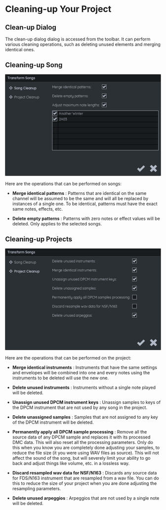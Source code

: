 # Cleaning-up Your Project

## Clean-up Dialog

The clean-up dialog dialog is accessed from the toolbar. It can perform various cleaning operations, such as deleting unused elements and merging identical ones.

## Cleaning-up Song

![](images/CleanupSong.png#center)

Here are the operations that can be performed on songs:

* **Merge identical patterns** : Patterns that are identical on the same channel will be assumed to be the same and will all be replaced by instances of a single one. To be identical, patterns must have the exact same notes, effects, etc.

* **Delete empty patterns** : Patterns with zero notes or effect values will be deleted. Only applies to the selected songs. 

## Cleaning-up Projects

![](images/CleanupProject.png#center)

Here are the operations that can be performed on the project:

* **Merge identical instruments** : Instruments that have the same settings and envelopes will be combined into one and every notes using the instruments to be deleted will use the new one. 

* **Delete unused instruments** : Instruments without a single note played will be deleted.

* **Unassign unused DPCM instrument keys** : Unassign samples to keys of the DPCM instrument that are not used by any song in the project.

* **Delete unassigned samples** : Samples that are not assigned to any key of the DPCM instrument will be deleted.

* **Permanently apply all DPCM sample processing** : Remove all the source data of any DPCM sample and replaces it with its processed DMC data. This will also reset all the processing parameters. Only do this when you know you are completely done adjusting your samples, to reduce the file size (it you were using WAV files as source). This will not affect the sound of the song, but will severely limit your ability to go back and adjust things like volume, etc. in a lossless way.

* **Discard resampled wav data for NSF/N163** : Discards any source data for FDS/N163 instrument that are resampled from a wav file. You can do this to reduce the size of your project when you are done adjusting the resampling parameters.

* **Delete unused arpeggios** : Arpeggios that are not used by a single note will be deleted.
